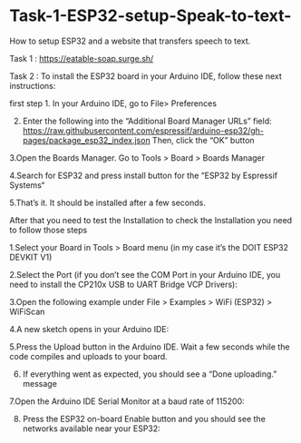 # Task-1-ESP32-setup-Speak-to-text-
How to setup ESP32 and a website that transfers speech to text.

Task 1 : https://eatable-soap.surge.sh/

Task 2 : To install the ESP32 board in your Arduino IDE, follow these next instructions:

first step 1. In your Arduino IDE, go to File> Preferences

2. Enter the following into the “Additional Board Manager URLs” field: https://raw.githubusercontent.com/espressif/arduino-esp32/gh-pages/package_esp32_index.json     Then, click the “OK” button

3.Open the Boards Manager. Go to Tools > Board > Boards Manager

4.Search for ESP32 and press install button for the “ESP32 by Espressif Systems“

5.That’s it. It should be installed after a few seconds.

After that you need to test the Installation to check the Installation you need to follow those steps 

1.Select your Board in Tools > Board menu (in my case it’s the DOIT ESP32 DEVKIT V1)

2.Select the Port (if you don’t see the COM Port in your Arduino IDE, you need to install the CP210x USB to UART Bridge VCP Drivers):

3.Open the following example under File > Examples > WiFi (ESP32) > WiFiScan

4.A new sketch opens in your Arduino IDE:

5.Press the Upload button in the Arduino IDE. Wait a few seconds while the code compiles and uploads to your board.

6. If everything went as expected, you should see a “Done uploading.” message

7.Open the Arduino IDE Serial Monitor at a baud rate of 115200:

8. Press the ESP32 on-board Enable button and you should see the networks available near your ESP32:





